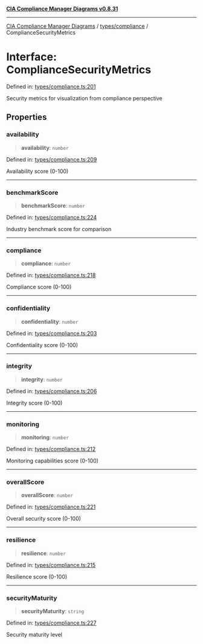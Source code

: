 [**CIA Compliance Manager Diagrams v0.8.31**](../../../README.md)

***

[CIA Compliance Manager Diagrams](../../../modules.md) / [types/compliance](../README.md) / ComplianceSecurityMetrics

# Interface: ComplianceSecurityMetrics

Defined in: [types/compliance.ts:201](https://github.com/Hack23/cia-compliance-manager/blob/85c025371255f412469ec0119911b7cb143a6212/src/types/compliance.ts#L201)

Security metrics for visualization from compliance perspective

## Properties

### availability

> **availability**: `number`

Defined in: [types/compliance.ts:209](https://github.com/Hack23/cia-compliance-manager/blob/85c025371255f412469ec0119911b7cb143a6212/src/types/compliance.ts#L209)

Availability score (0-100)

***

### benchmarkScore

> **benchmarkScore**: `number`

Defined in: [types/compliance.ts:224](https://github.com/Hack23/cia-compliance-manager/blob/85c025371255f412469ec0119911b7cb143a6212/src/types/compliance.ts#L224)

Industry benchmark score for comparison

***

### compliance

> **compliance**: `number`

Defined in: [types/compliance.ts:218](https://github.com/Hack23/cia-compliance-manager/blob/85c025371255f412469ec0119911b7cb143a6212/src/types/compliance.ts#L218)

Compliance score (0-100)

***

### confidentiality

> **confidentiality**: `number`

Defined in: [types/compliance.ts:203](https://github.com/Hack23/cia-compliance-manager/blob/85c025371255f412469ec0119911b7cb143a6212/src/types/compliance.ts#L203)

Confidentiality score (0-100)

***

### integrity

> **integrity**: `number`

Defined in: [types/compliance.ts:206](https://github.com/Hack23/cia-compliance-manager/blob/85c025371255f412469ec0119911b7cb143a6212/src/types/compliance.ts#L206)

Integrity score (0-100)

***

### monitoring

> **monitoring**: `number`

Defined in: [types/compliance.ts:212](https://github.com/Hack23/cia-compliance-manager/blob/85c025371255f412469ec0119911b7cb143a6212/src/types/compliance.ts#L212)

Monitoring capabilities score (0-100)

***

### overallScore

> **overallScore**: `number`

Defined in: [types/compliance.ts:221](https://github.com/Hack23/cia-compliance-manager/blob/85c025371255f412469ec0119911b7cb143a6212/src/types/compliance.ts#L221)

Overall security score (0-100)

***

### resilience

> **resilience**: `number`

Defined in: [types/compliance.ts:215](https://github.com/Hack23/cia-compliance-manager/blob/85c025371255f412469ec0119911b7cb143a6212/src/types/compliance.ts#L215)

Resilience score (0-100)

***

### securityMaturity

> **securityMaturity**: `string`

Defined in: [types/compliance.ts:227](https://github.com/Hack23/cia-compliance-manager/blob/85c025371255f412469ec0119911b7cb143a6212/src/types/compliance.ts#L227)

Security maturity level
